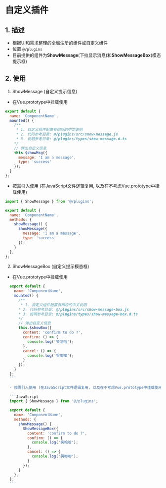 <!--
 * @Author: ZhangZhen
 * @Date: 2021-11-17 10:05:55
 * @LastEditTime: 2021-11-17 10:26:13
 * @LastEditors: ZhangZhen
 * @Description: Zz's design
 * @FilePath: \ss-cibs-prc-inmpc\doc\自定义插件.md
-->
# 自定义插件

## 1. 描述

- 根据UI和需求整理的全局注册的组件或自定义组件
- 位置 `@/plugins`
- 目前提供的组件为**ShowMessage**(下拉显示消息)和**ShowMessageBox**(模态提示框)

## 2. 使用

1. ShowMessage (自定义提示信息)

  - 在Vue.prototype中挂载使用

  ```JavaScript
  export default {
    name: 'ComponentName',
    mounted() {
      /**
       * 1. 自定义组件配置有相应的中文说明
       * 2. 代码参考目录: @/plugins/src/show-message.js
       * 3. 说明参考目录: @/plugins/types/show-message.d.ts
      */
      // 弹出自定义信息
      this.$showMsg({
        message: 'I am a message',
        type: 'success'
      });
    }
  };
  ```

  - 按需引入使用 (在JavaScript文件逻辑复用, 以及在不考虑Vue.prototype中挂载使用)
  ```JavaScript
  import { ShowMessage } from '@/plugins';

  export default {
    name: 'ComponentName',
    methods: {
      showMessage() {
        ShowMessage({
          message: 'I am a message',
          type: 'success'
        });
      }
    },
  };
  ```

2. ShowMessageBox (自定义提示模态框)

  - 在Vue.prototype中挂载使用

  ```JavaScript
    export default {
      name: 'ComponentName',
      mounted() {
        /**
         * 1. 自定义组件配置有相应的中文说明
        * 2. 代码参考目录: @/plugins/src/show-message-box.js
        * 3. 说明参考目录: @/plugins/types/show-message-box.d.ts
        */
        // 弹出自定义信息
        this.$showBox({
          content: 'confirm to do ?',
          confirm: () => {
            console.log('笑哈哈');
          },
          cancel: () => {
            console.log('哭唧唧');
          }
        });
      }
    };
    ```

    - 按需引入使用 (在JavaScript文件逻辑复用, 以及在不考虑Vue.prototype中挂载使用)
    
    ```JavaScript
    import { ShowMessage } from '@/plugins';

    export default {
      name: 'ComponentName',
      methods: {
        showMessage() {
          ShowMessageBox({
            content: 'confirm to do ?',
            confirm: () => {
              console.log('笑哈哈');
            },
            cancel: () => {
              console.log('哭唧唧');
            }
          });
        }
      },
    };
    ```
